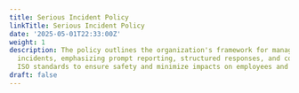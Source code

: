 ```yaml
---
title: Serious Incident Policy
linkTitle: Serious Incident Policy
date: '2025-05-01T22:33:00Z'
weight: 1
description: The policy outlines the organization's framework for managing serious
  incidents, emphasizing prompt reporting, structured responses, and compliance with
  ISO standards to ensure safety and minimize impacts on employees and operations.
draft: false
---
```



<!-- Unsupported block type: unsupported -->